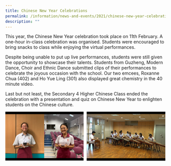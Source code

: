 ```yaml
---
title: Chinese New Year Celebrations
permalink: /information/news-and-events/2021/chinese-new-year-celebrations
description: ""
---
```

<p>This year, the Chinese New Year celebration took place on 11th February. A one-hour in-class celebration was organised. Students were encouraged to bring snacks to class while enjoying the virtual performances.</p>
<p>Despite being unable to put up live performances, students were still given the opportunity to showcase their talents. Students from Guzheng, Modern Dance, Choir and Ethnic Dance submitted clips of their performances to celebrate the joyous occasion with the school. Our two emcees, Roxanne Chua (402) and Ho Yue Ling (301) also displayed great chemistry in the 40 minute video.</p>
<p>Last but not least, the Secondary 4 Higher Chinese Class ended the celebration with a presentation and quiz on Chinese New Year to enlighten students on the Chinese culture.</p>
<img src="/images/cny1.png">